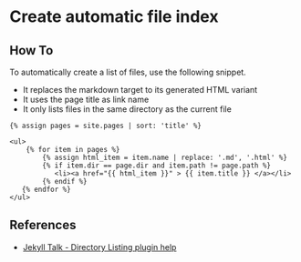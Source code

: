 # Create automatic file index

## How To

To automatically create a list of files, use the following snippet.
- It replaces the markdown target to its generated HTML variant
- It uses the page title as link name
- It only lists files in the same directory as the current file

```
{% assign pages = site.pages | sort: 'title' %}

<ul>
    {% for item in pages %}
        {% assign html_item = item.name | replace: '.md', '.html' %}
        {% if item.dir == page.dir and item.path != page.path %}
           <li><a href="{{ html_item }}" > {{ item.title }} </a></li>
        {% endif %}
   {% endfor %}
</ul>
```

## References

- [Jekyll Talk - Directory Listing plugin help](https://talk.jekyllrb.com/t/directory-listing-plugin-help/5513/4)
